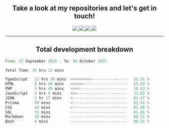 <h2 align="center">
  Take a look at my repositories and let's get in touch!
</h2>
<p align="center">
  <a href="https://www.instagram.com/rayhanarkan?igsh=MXM3dHhmMTZ3ZWVsaA==">
    <img src="https://img.icons8.com/material-outlined/30/689d6a/instagram.png"/>
  </a>
  <a href="https://www.linkedin.com/in/rayhanarkan/">
    <img src="https://img.icons8.com/material-outlined/30/689d6a/linkedin.png"/>
  </a>
  <a href="">
    <img src="https://img.icons8.com/material-outlined/30/689d6a/geography.png"/>
  </a>
  <a href="mailto:rayhanarkan30@gmail.com">
    <img src="https://img.icons8.com/material-outlined/30/689d6a/email.png"/>
  </a>
</p>

---

<h2 align="center">Total development breakdown</h2>

<p align="center">
<!--START_SECTION:waka-->

```rust
From: 27 September 2025 - To: 04 October 2025

Total Time: 35 hrs 12 mins

TypeScript   12 hrs 30 mins  >>>>>>>>>----------------   35.51 %
HTML         8 hrs 48 mins   >>>>>>-------------------   25.03 %
PHP          5 hrs 49 mins   >>>>---------------------   16.53 %
JavaScript   4 hrs 9 mins    >>>----------------------   11.82 %
JSON         1 hr 17 mins    >------------------------   03.67 %
Prisma       50 mins         >------------------------   02.41 %
CSS          43 mins         >------------------------   02.08 %
SQL          35 mins         -------------------------   01.66 %
Markdown     10 mins         -------------------------   00.51 %
Bash         6 mins          -------------------------   00.31 %
```

<!--END_SECTION:waka-->
</p>
